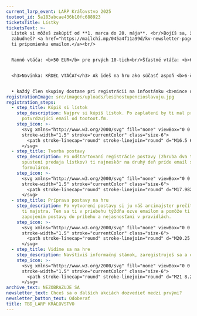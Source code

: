```yaml
---
current_larp_event: LARP Kráľovstvo 2025
tootoot_id: 5a183abcae436b10fc688923
ticketsTitle: Lístky
ticketsText: >-
  Lístok si môžeš zakúpiť od **1. marca do 20. mája**. <br/>Bojíš sa, že
  zabudneš? <a href="https://mailchi.mp/045a4f11a99d/kv-newsletter-page">Pošleme
  ti pripomienku emailom.</a><br/>


  Rannô vtáča: <b>50 EUR</b> pre prvých 10-tich<br/>Šťastné vtáča: <b>60 EUR</b> pre ďalších 30-tich<br>Bežné vtáča: <b>70 EUR</b> - štandardný lístok<br/> Ľúbezné vtáča: <b>80 EUR</b> - dobrovoľný štandardný lístok s poďakovaním v záverečných titulkoch<br/>


  <h3>Novinka: KŔDEĽ VTÁČAT</h3> Ak ideš na hru ako súčasť aspoň <b>6-člennej skupiny</b>, chceš minimum vybavovačiek a ušetriť, máme pre teba skupinový lístok.<br/>


  • každý člen skupiny dostane pri registrácii na infostánku <b>mince do hernej krčmy v hodnote 10 EUR</b><br/> • koniec nekonečným emailom - za celú skupinu bude s majstrom komunikovať iba jeden zástupca<br/> • ak neskôr zavoláte na Kráľovstvo ďalšieho kamaráta, ktorý by sa chcel pridať do vašej skupiny, môže si dokúpiť lístok a takisto dostane mince do hernej krčmy
registrationImage: src/images/uploads/lesihostupencioslavuju.jpg
registration_steps:
  - step_title: Kúpiš si lístok
    step_description: Najprv si kúpiš lístok. Po zaplatení by ti mal prísť
      potvrdzujúci email od tootoot.fm.
    step_icon: >-
      <svg xmlns="http://www.w3.org/2000/svg" fill="none" viewBox="0 0 24 24"
      stroke-width="1.5" stroke="currentColor" class="size-6">
        <path stroke-linecap="round" stroke-linejoin="round" d="M16.5 6v.75m0 3v.75m0 3v.75m0 3V18m-9-5.25h5.25M7.5 15h3M3.375 5.25c-.621 0-1.125.504-1.125 1.125v3.026a2.999 2.999 0 0 1 0 5.198v3.026c0 .621.504 1.125 1.125 1.125h17.25c.621 0 1.125-.504 1.125-1.125v-3.026a2.999 2.999 0 0 1 0-5.198V6.375c0-.621-.504-1.125-1.125-1.125H3.375Z" />
      </svg>
  - step_title: Tvorba postavy
    step_description: Po odštartovaní registrácie postavy (zhruba dva týždne po
      spustení predaja lístkov) ti najneskôr na druhý deň príde email s
      formulárom.
    step_icon: >-
      <svg xmlns="http://www.w3.org/2000/svg" fill="none" viewBox="0 0 24 24"
      stroke-width="1.5" stroke="currentColor" class="size-6">
        <path stroke-linecap="round" stroke-linejoin="round" d="M17.982 18.725A7.488 7.488 0 0 0 12 15.75a7.488 7.488 0 0 0-5.982 2.975m11.963 0a9 9 0 1 0-11.963 0m11.963 0A8.966 8.966 0 0 1 12 21a8.966 8.966 0 0 1-5.982-2.275M15 9.75a3 3 0 1 1-6 0 3 3 0 0 1 6 0Z" />
      </svg>
  - step_title: Príprava postavy na hru
    step_description: Po vytvorení postavy si ju náš arcimajster prečíta a pridelí
      ti majstra. Ten sa ti v priebehu týždňa ozve emailom a pomôže ti so
      zapojením postavy do príbehu a nejasnosťami v pravidlách.
    step_icon: >-
      <svg xmlns="http://www.w3.org/2000/svg" fill="none" viewBox="0 0 24 24"
      stroke-width="1.5" stroke="currentColor" class="size-6">
        <path stroke-linecap="round" stroke-linejoin="round" d="M20.25 8.511c.884.284 1.5 1.128 1.5 2.097v4.286c0 1.136-.847 2.1-1.98 2.193-.34.027-.68.052-1.02.072v3.091l-3-3c-1.354 0-2.694-.055-4.02-.163a2.115 2.115 0 0 1-.825-.242m9.345-8.334a2.126 2.126 0 0 0-.476-.095 48.64 48.64 0 0 0-8.048 0c-1.131.094-1.976 1.057-1.976 2.192v4.286c0 .837.46 1.58 1.155 1.951m9.345-8.334V6.637c0-1.621-1.152-3.026-2.76-3.235A48.455 48.455 0 0 0 11.25 3c-2.115 0-4.198.137-6.24.402-1.608.209-2.76 1.614-2.76 3.235v6.226c0 1.621 1.152 3.026 2.76 3.235.577.075 1.157.14 1.74.194V21l4.155-4.155" />
      </svg>
  - step_title: Vidíme sa na hre
    step_description: Navštíviš informačný stánok, zaregistruješ sa a oblečieš do kostýmu.
    step_icon: >-
      <svg xmlns="http://www.w3.org/2000/svg" fill="none" viewBox="0 0 24 24"
      stroke-width="1.5" stroke="currentColor" class="size-6">
        <path stroke-linecap="round" stroke-linejoin="round" d="M21 8.25c0-2.485-2.099-4.5-4.688-4.5-1.935 0-3.597 1.126-4.312 2.733-.715-1.607-2.377-2.733-4.313-2.733C5.1 3.75 3 5.765 3 8.25c0 7.22 9 12 9 12s9-4.78 9-12Z" />
      </svg>
archive_text: NEZOBRAZUJE SA
newsletter_text: Chceš sa o ďalších akciách dozvedieť medzi prvými?
newsletter_button_text: Odoberať
title: TBD_LARP KRÁĽOVSTVO
---
```

